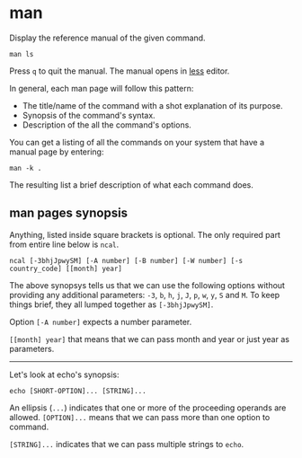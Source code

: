# man

Display the reference manual of the given command.

```shell
man ls
```

Press `q` to quit the manual. The manual opens in [less](less.md) editor.

In general, each man page will follow this pattern:

- The title/name of the command with a shot explanation of its purpose.
- Synopsis of the command's syntax.
- Description of the all the command's options.

You can get a listing of all the commands on your system that have a manual page by
entering:

```shell
man -k .
```

The resulting list a brief description of what each command does.

## man pages synopsis

Anything, listed inside square brackets is optional. The only required part from entire
line below is `ncal`.

```
ncal [-3bhjJpwySM] [-A number] [-B number] [-W number] [-s country_code] [[month] year]
```

The above synopsys tells us that we can use the following options without providing any
additional parameters: `-3`, `b`, `h`, `j`, `J`, `p`, `w`, `y`, `S` and `M`. To keep
things brief, they all lumped together as `[-3bhjJpwySM]`.

Option `[-A number]` expects a number parameter.

`[[month] year]` that means that we can pass month and year or just year as parameters.

---

Let's look at echo's synopsis:

```
echo [SHORT-OPTION]... [STRING]...
```

An ellipsis (`...`) indicates that one or more of the proceeding operands are allowed.
`[OPTION]...` means that we can pass more than one option to command.

`[STRING]...` indicates that we can pass multiple strings to `echo`.
